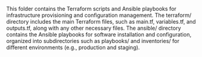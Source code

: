 This folder contains the Terraform scripts and Ansible playbooks for infrastructure provisioning and configuration management. The terraform/ directory includes the main Terraform files, such as main.tf, variables.tf, and outputs.tf, along with any other necessary files. The ansible/ directory contains the Ansible playbooks for software installation and configuration, organized into subdirectories such as playbooks/ and inventories/ for different environments (e.g., production and staging).

